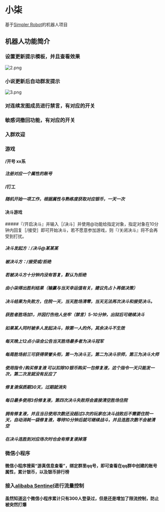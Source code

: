 # 小柒
基于[Simpler Robot](https://github.com/ForteScarlet/simpler-robot/tree/v2-dev)的机器人项目

## 机器人功能简介

### 设置更新提示模板，并且查看效果

![2.png](https://s2.loli.net/2022/07/23/GjnvxQDi5wYoZkt.png)

### 小说更新后自动群发提示

![3.png](https://s2.loli.net/2022/07/23/9ZqgGhNpdQ3jiUb.png)

### 对连续发图成员进行禁言，有对应的开关
### 敏感词撤回功能，有对应的开关
### 入群欢迎

### 游戏
#### /开号 xx系
##### 注册对应一个属性的账号
#### /打工
##### 随机开始一项工作，根据属性与熟练度获取对应银币，一天一次

#### 决斗游戏
#####『/开启决斗』并输入［/决斗］并使用@功能给指定对象，指定对象在10分钟内回复［/接受］即可开始决斗，若不愿意参加游戏，则『/关闭决斗』将不会再受到打扰。
##### 决斗发起方：/决斗@某某某
##### 被决斗方：/接受或/拒绝
##### 若被决斗方十分钟内没有答复，默认为拒绝
##### 由小柒得出胜利结果（输赢与当天幸运值有关，建议先占卜再做决策）
##### 决斗结果为失败方，住院一天，当天胜场清零，当天无法再次决斗和接受决斗。
##### 获胜者胜场加1，并因打伤他人坐牢（禁言）5-10分钟，出狱后可继续决斗
##### 如果某人同时被多人发起决斗，除第一人的外，其余决斗不生效
##### 每天晚上12点小柒会公告当天胜场最多者为决斗冠军
##### 每周胜场前三可获得荣誉头衔，第一为决斗王，第二为决斗宗师，第三为决斗大师

##### 使用指令 /购买修复液 可以扣除10银币购买一包修复液，这个指令一天只能发一次，第二次发就没有反应了
##### 修复液保质期30天，过期就消失
##### 每日最多使用3份修复液，第四次决斗失败将会直接清空胜场住院
##### 拥有修复液，并且当日使用次数还没超过3次的玩家在决斗战败后不需要住院一天，自动消耗一袋修复液，等待10分钟后就可继续战斗，并且连胜次数不会被清空
##### 在决斗连胜到对应场次时也会有修复液掉落

### 微信小程序
#### 微信小程序搜索“游真信息查看”，绑定群里qq号，即可查看在qq群中创建的账号属性，累计银币，以及银币排行榜

### 接入[alibaba Sentinel](https://github.com/alibaba/Sentinel)进行流量控制
#### 虽然知道这个微信小程序累计只有300人登录过，但是还是增加了限流控制，防止被突然打爆